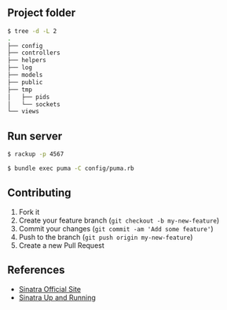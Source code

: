 ## Project folder

```bash
$ tree -d -L 2
.
├── config
├── controllers
├── helpers
├── log
├── models
├── public
├── tmp
│   ├── pids
│   └── sockets
└── views
```


## Run server

```bash
$ rackup -p 4567
```

```bash
$ bundle exec puma -C config/puma.rb
```


## Contributing

1. Fork it
2. Create your feature branch (`git checkout -b my-new-feature`)
3. Commit your changes (`git commit -am 'Add some feature'`)
4. Push to the branch (`git push origin my-new-feature`)
5. Create a new Pull Request


## References
* [Sinatra Official Site](http://www.sinatrarb.com/intro.html#Serving%20a%20Modular%20Application)
* [Sinatra Up and Running](https://www.safaribooksonline.com/library/view/sinatra-up-and/9781449306847/ch04.html)
